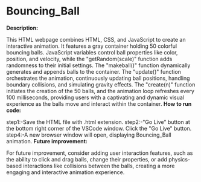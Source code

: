 # Bouncing_Ball

**Description:**

This HTML webpage combines HTML, CSS, and JavaScript to create an interactive animation. It features a gray 
container holding 50 colorful bouncing balls. JavaScript variables control ball properties like color, position,
and velocity, while the "getRandom(scale)" function adds randomness to their initial settings. The "makeball()" 
function dynamically generates and appends balls to the container. The "update()" function orchestrates the animation,
continuously updating ball positions, handling boundary collisions, and simulating gravity effects. The "create(n)"
function initiates the creation of the 50 balls, and the animation loop refreshes every 100 milliseconds, providing 
users with a captivating and dynamic visual experience as the balls move and interact within the container.
**How to run code:**

step1:-Save the HTML file with .html extension.
step2:-"Go Live" button at the bottom right corner of the VSCode window.
Click the "Go Live" button.
step4:-A new browser window will open, displaying  Bouncing_Ball animation.
**Future improvement:**

For future improvement, consider adding user interaction features, such as the ability to click and drag balls,
change their properties, or add physics-based interactions like collisions between the balls, creating a more
engaging and interactive animation experience.

    
